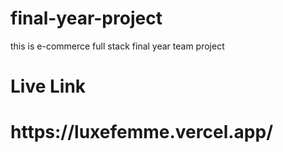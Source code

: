  # final-year-project     
this is e-commerce full stack final year   team  project   
<h1>Live Link</h1>  
<h1>https://luxefemme.vercel.app/</h1>   
   
